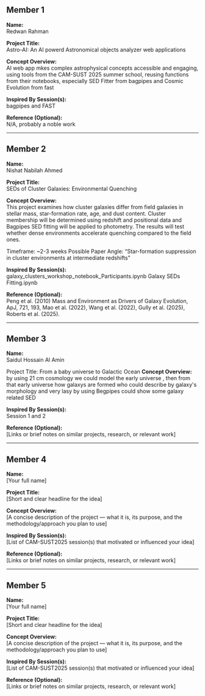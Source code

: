 ## Member 1  
**Name:**  
Redwan Rahman

**Project Title:**  
Astro-AI: An AI powerd Astronomical objects analyzer web applications

**Concept Overview:**  
AI web app mkes complex astrophysical concepts accessible and engaging, using tools from the CAM-SUST 2025 summer school, reusing functions from their notebooks, especially SED Fitter from bagpipes and Cosmic Evolution from fast

**Inspired By Session(s):**  
bagpipes and FAST

**Reference (Optional):**  
N/A, probably a noble work

---

## Member 2  
**Name:**  
Nishat Nabilah Ahmed

**Project Title:**  
SEDs of Cluster Galaxies: Environmental Quenching

**Concept Overview:**  
This project examines how cluster galaxies differ from field galaxies in stellar mass, star-formation rate, age, and dust content. Cluster membership will be determined using redshift and positional data and Bagpipes SED fitting will be applied to photometry. The results will test whether dense environments accelerate quenching compared to the field ones.

Timeframe: ~2-3 weeks
Possible Paper Angle: “Star-formation suppression in cluster environments at intermediate redshifts”

**Inspired By Session(s):**  
galaxy_clusters_workshop_notebook_Participants.ipynb
Galaxy SEDs Fitting.ipynb

**Reference (Optional):**  
Peng et al. (2010) Mass and Environment as Drivers of Galaxy Evolution, ApJ, 721, 193, Mao et al. (2022), Wang et al. (2022), Gully et al. (2025), Roberts et al. (2025).

---

## Member 3  
**Name:**  
Saidul Hossain Al Amin 

Project Title:
From a baby universe to Galactic Ocean 
**Concept Overview:**  
by using 21 cm cosmology we could model the early universe , then from that early universe how galaxys are formed who could describe by galaxy's morphology and very lasy by using Begpipes could show some galaxy related SED

**Inspired By Session(s):**  
Session 1 and 2 

**Reference (Optional):**  
[Links or brief notes on similar projects, research, or relevant work]

---

## Member 4  
**Name:**  
[Your full name]

**Project Title:**  
[Short and clear headline for the idea]

**Concept Overview:**  
[A concise description of the project — what it is, its purpose, and the methodology/approach you plan to use]

**Inspired By Session(s):**  
[List of CAM-SUST2025 session(s) that motivated or influenced your idea]

**Reference (Optional):**  
[Links or brief notes on similar projects, research, or relevant work]

---

## Member 5  
**Name:**  
[Your full name]

**Project Title:**  
[Short and clear headline for the idea]

**Concept Overview:**  
[A concise description of the project — what it is, its purpose, and the methodology/approach you plan to use]

**Inspired By Session(s):**  
[List of CAM-SUST2025 session(s) that motivated or influenced your idea]

**Reference (Optional):**  
[Links or brief notes on similar projects, research, or relevant work]
